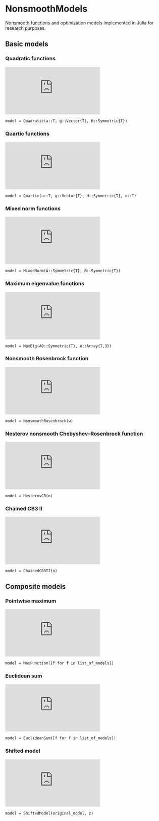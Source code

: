 # NonsmoothModels

Nonsmooth functions and optimization models implemented in Julia for research purposes.

## Basic models

### Quadratic functions
![equation](https://latex.codecogs.com/svg.latex?a%20&plus;%20g%5ETx%20&plus;%20%5Cfrac%7B1%7D%7B2%7D%20x%5ET%20H%20x)

`model = Quadratic(a::T, g::Vector{T}, H::Symmetric{T})`

### Quartic functions
![equation](https://latex.codecogs.com/svg.latex?a%20&plus;%20g%5ETx%20&plus;%20%5Cfrac%7B1%7D%7B2%7D%20x%5ET%20H%20x%20&plus;%20%5Cfrac%7Bc%7D%7B4%7D%7C%7Cx%7C%7C%5E4)

`model = Quartic(a::T, g::Vector{T}, H::Symmetric{T}, c::T)`

### Mixed norm functions
![equation](https://latex.codecogs.com/svg.latex?%5Csqrt%7Bx%5ETAx%7D%20&plus;%20x%5ETBx)

`model = MixedNorm(A::Symmetric{T}, B::Symmetric{T})`

### Maximum eigenvalue functions
![equation](https://latex.codecogs.com/svg.latex?%5Clambda_%7B%5Cmax%7D%5CBig%28A_0%20&plus;%20%5Csum_%7Bi%3D1%7D%5Emx_iA_i%5CBig%29)

`model = MaxEig(A0::Symmetric{T}, A::Array{T,3})`

### Nonsmooth Rosenbrock function
![equation](https://latex.codecogs.com/svg.latex?w%28x_1%20-%201%29%5E2%20&plus;%20%5Csum_%7Bi%3D1%7D%5E%7Bn-1%7D%5Cbig%7Cx_%7Bi&plus;1%7D%20-%20x_i%5E2%5Cbig%7C)

`model = NonsmoothRosenbrock(w)`

### Nesterov nonsmooth Chebyshev–Rosenbrock function
![equation](https://latex.codecogs.com/svg.latex?%5Cfrac%7B1%7D%7B4%7D%28x_1%20-%201%29%5E2%20&plus;%20%5Csum_%7Bi%3D1%7D%5E%7Bn-1%7D%5Cbig%7Cx_%7Bi&plus;1%7D%20-%202x_i%5E2%20&plus;%201%20%5Cbig%7C)

`model = NesterovCR(n)`

### Chained CB3 II
![equation](https://latex.codecogs.com/svg.latex?%5Cmax%20%5CBig%28%20%5Csum_%7Bi%3D1%7D%5E%7Bn-1%7D%20x_i%5E4%20-%20x_%7Bi&plus;1%7D%5E2%2C%20%5Csum_%7Bi%3D1%7D%5E%7Bn-1%7D%20%282-x_i%29%5E2%20&plus;%20%282-x_%7Bi&plus;1%7D%29%5E2%2C%20%5Csum_%7Bi%3D1%7D%5E%7Bn-1%7D%202%20e%5E%7Bx_%7Bi&plus;1%7D%20-%20x_i%7D%20%5CBig%29)

`model = ChainedCB3II(n)`

## Composite models

### Pointwise maximum
![equation](https://latex.codecogs.com/svg.latex?%5Cmax_%7B1%20%5Cleq%20i%20%5Cleq%20k%7D%20f_i%28x%29)

`model = MaxFunction([f for f in list_of_models])`

### Euclidean sum
![equation](https://latex.codecogs.com/svg.latex?%5Csum_%7Bi%3D1%7D%5Ek%20%7Cf_i%28x%29%7C)

`model = EuclideanSum([f for f in list_of_models])`

### Shifted model
![equation](https://latex.codecogs.com/svg.latex?f%28x%20-%20z%29)

`model = ShiftedModel(original_model, z)`
